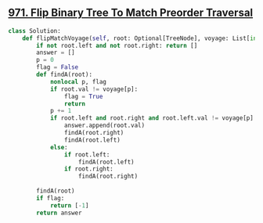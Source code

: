 ## [971. Flip Binary Tree To Match Preorder Traversal](https://leetcode.com/problems/flip-binary-tree-to-match-preorder-traversal/)

```python
class Solution:
    def flipMatchVoyage(self, root: Optional[TreeNode], voyage: List[int]) -> List[int]:
        if not root.left and not root.right: return []
        answer = []
        p = 0
        flag = False
        def findA(root):    
            nonlocal p, flag
            if root.val != voyage[p]: 
                flag = True    
                return
            p += 1
            if root.left and root.right and root.left.val != voyage[p]:
                answer.append(root.val)
                findA(root.right)
                findA(root.left)
            else:
                if root.left:
                    findA(root.left)
                if root.right:
                    findA(root.right)
        
        findA(root)
        if flag:
            return [-1]
        return answer
```

